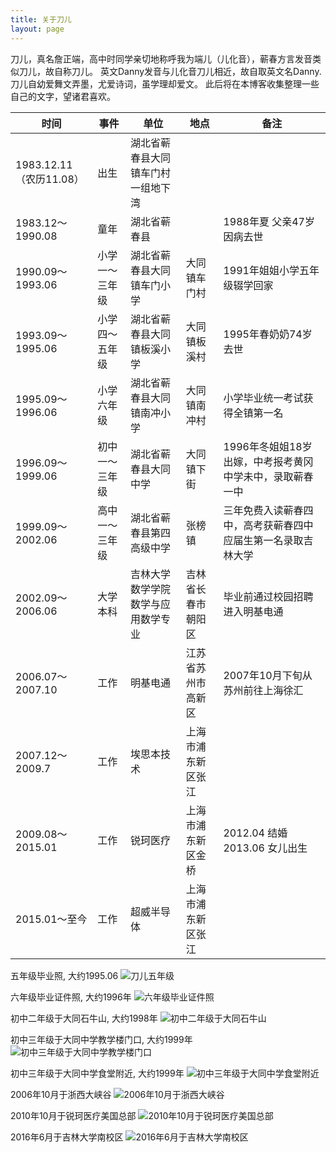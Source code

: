 ```yaml
---
title: 关于刀儿
layout: page
---
```

 刀儿，真名詹正端，高中时同学亲切地称呼我为端儿（儿化音），蕲春方言发音类似刀儿，故自称刀儿。
英文Danny发音与儿化音刀儿相近，故自取英文名Danny.
刀儿自幼爱舞文弄墨，尤爱诗词，虽学理却爱文。
此后将在本博客收集整理一些自己的文字，望诸君喜欢。


| 时间             	| 事件           	| 单位                                 	| 地点               	| 备注                          	|
|------------------	|----------------	|--------------------------------------	|--------------------	|-------------------------------	|
| 1983.12.11（农历11.08）| 出生           	| 湖北省蕲春县大同镇车门村一组地下湾   	|                    	|                               	|
| 1983.12～1990.08 	| 童年           	| 湖北省蕲春县                         	|                    	|       1988年夏 父亲47岁因病去世                        	|
| 1990.09～1993.06 	| 小学一～三年级 	| 湖北省蕲春县大同镇车门小学           	| 大同镇车门村       	|     1991年姐姐小学五年级辍学回家                          	|
| 1993.09～1995.06 	| 小学四～五年级 	| 湖北省蕲春县大同镇板溪小学           	| 大同镇板溪村       	|    1995年春奶奶74岁去世                           	|
| 1995.09～1996.06 	| 小学六年级     	| 湖北省蕲春县大同镇南冲小学           	| 大同镇南冲村       	|    小学毕业统一考试获得全镇第一名                           	|
| 1996.09～1999.06 	| 初中一～三年级 	| 湖北省蕲春县大同中学                 	| 大同镇下街         	|    1996年冬姐姐18岁出嫁，中考报考黄冈中学未中，录取蕲春一中                         	|
| 1999.09～2002.06 	| 高中一～三年级 	| 湖北省蕲春县第四高级中学             	| 张榜镇             	|    三年免费入读蕲春四中，高考获蕲春四中应届生第一名录取吉林大学                         	|
| 2002.09～2006.06 	| 大学本科       	| 吉林大学 数学学院 数学与应用数学专业 	| 吉林省长春市朝阳区 	|   毕业前通过校园招聘进入明基电通                           	|
| 2006.07～2007.10 	| 工作           	| 明基电通                             	| 江苏省苏州市高新区 	|   2007年10月下旬从苏州前往上海徐汇                        	|
| 2007.12～2009.7  	| 工作           	| 埃思本技术                           	| 上海市浦东新区张江 	|                               	|
| 2009.08～2015.01 	| 工作           	| 锐珂医疗                             	| 上海市浦东新区金桥 	| 2012.04 结婚 2013.06 女儿出生 	|
| 2015.01～至今    	| 工作           	| 超威半导体                           	| 上海市浦东新区张江 	|                         

五年级毕业照, 大约1995.06
![刀儿五年级](/assets/i/old_photo/grade5.jpg)

六年级毕业证件照, 大约1996年
![六年级毕业证件照](/assets/i/old_photo/grade6.jpg)

初中二年级于大同石牛山, 大约1998年
![初中二年级于大同石牛山](/assets/i/old_photo/grade8.jpg)

初中三年级于大同中学教学楼门口, 大约1999年
![初中三年级于大同中学教学楼门口](/assets/i/old_photo/1999_1.jpg)

初中三年级于大同中学食堂附近, 大约1999年
![初中三年级于大同中学食堂附近](/assets/i/old_photo/1999_2.jpg)

2006年10月于浙西大峡谷
![2006年10月于浙西大峡谷](/assets/i/old_photo/20061029.jpg)

2010年10月于锐珂医疗美国总部
![2010年10月于锐珂医疗美国总部](/assets/i/old_photo/20101023.jpg)

2016年6月于吉林大学南校区
![2016年6月于吉林大学南校区](/assets/i/old_photo/20160611.jpg)